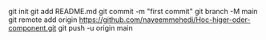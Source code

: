  git init
  git add README.md
  git commit -m "first commit"
  git branch -M main
  git remote add origin https://github.com/nayeemmehedi/Hoc-higer-oder-component.git
  git push -u origin main